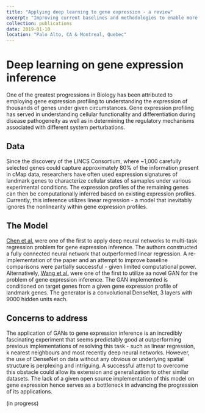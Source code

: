 ```yaml
---
title: "Applying deep learning to gene expression - a review"
excerpt: "Improving current baselines and methodologies to enable more accurate gene expression inference"
collection: publications
date: 2019-01-10
location: "Palo Alto, CA & Montreal, Quebec"
---
```


# Deep learning on gene expression inference 

One of the greatest progressions in Biology has been attributed to employing gene expression profiling to understanding the expression of thousands of genes under given circumstances. Gene expression profiling has served in understanding cellular functionality and differentiation during disease pathogeneity as well as in determining the regulatory mechanisms associated with different system perturbations. 

## Data 

Since the discovery of the LINCS Consortium, where ~1,000 carefully selected genes could capture approximately 80% of the information present in cMap data, researchers have often used expression signatures of landmark genes to characterize cellular states of samaples under various experimental conditions. The expression profiles of the remaining genes can then be computationally inferred based on existing expression profiles. Currently, this inference utilizes linear regression - a model that inevitably ignores the nonlinearity within gene expression profiles. 

## The Model 

[Chen et al.](files/geneexpr.pdf) were one of the first to apply deep neural networks to multi-task regression problem for gene expression inference. The authors constructed a fully connected neural network that outperformed linear regression. A re-implementation of the paper and an attempt to improve baseline comparisons were partially successful - given limited computational power. 
 Alternatively, [Wang et al.](files/gans-geneexpr.pdf) were one of the first to utilize aa novel GAN for the problem of gene expression inference. The GAN implemented is conditioned on target genes from a given gene expression profile of landmark genes. The generator is a convolutional DenseNet, 3 layers with 9000 hidden units each. 
 

## Concerns to address

The application of GANs to gene expression inference is an incredibly fascinating experiment that seems predictably good at outperforming previous implementations of resolving this task - such as linear regression, k nearest neighbours and most recently deep neural networks. However, the use of DenseNet on data without any obvious or underlying spatial structure is perplexing and intriguing. A successful attempt to overcome this obstacle could allow its extension and generalization to other similar datasets. The lack of a given open source implementation of this model on gene expression hence serves as a bottleneck in advancing the progression of its applications. 

(in progress) 
